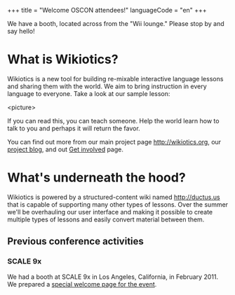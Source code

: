 +++
title = "Welcome OSCON attendees!"
languageCode = "en"
+++

We have a booth, located across from the "Wii lounge." Please stop by
and say hello\!

# What is Wikiotics?

Wikiotics is a new tool for building re-mixable interactive language
lessons and sharing them with the world. We aim to bring instruction in
every language to everyone. Take a look at our sample lesson:

\<picture\>

If you can read this, you can teach someone. Help the world learn how to
talk to you and perhaps it will return the favor.

You can find out more from our main project page <http://wikiotics.org>,
our [project blog](http://blog.wikiotics.org), and out [Get
involved](/en/Get_involved) page.

# What's underneath the hood?

Wikiotics is powered by a structured-content wiki named
<http://ductus.us> that is capable of supporting many other types of
lessons. Over the summer we'll be overhauling our user interface and
making it possible to create multiple types of lessons and easily
convert material between them.

## Previous conference activities

### SCALE 9x

We had a booth at SCALE 9x in Los Angeles, California, in February 2011.
We prepared a [special welcome page for the event](/en/scale9x).
